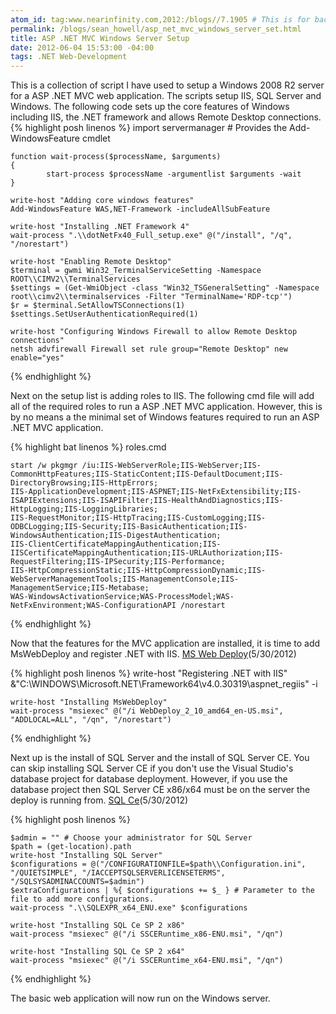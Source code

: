 ```yaml
---
atom_id: tag:www.nearinfinity.com,2012:/blogs//7.1905 # This is for backwards compatibility do not change!
permalink: /blogs/sean_howell/asp_net_mvc_windows_server_set.html
title: ASP .NET MVC Windows Server Setup
date: 2012-06-04 15:53:00 -04:00
tags: .NET Web-Development
---
```


This is a collection of script I have used to setup a Windows 2008 R2 server for a ASP .NET MVC web application. The scripts setup IIS, SQL Server and Windows. 
The following code sets up the core features of Windows including IIS, the .NET framework and allows Remote Desktop connections.
{% highlight posh linenos %}
    import servermanager # Provides the Add-WindowsFeature cmdlet

    function wait-process($processName, $arguments)
    {
            start-process $processName -argumentlist $arguments -wait 
    }

    write-host "Adding core windows features"
    Add-WindowsFeature WAS,NET-Framework -includeAllSubFeature 

    write-host "Installing .NET Framework 4"
    wait-process ".\\dotNetFx40_Full_setup.exe" @("/install", "/q", "/norestart")

    write-host "Enabling Remote Desktop"
    $terminal = gwmi Win32_TerminalServiceSetting -Namespace ROOT\\CIMV2\\TerminalServices
    $settings = (Get-WmiObject -class "Win32_TSGeneralSetting" -Namespace root\\cimv2\\terminalservices -Filter "TerminalName='RDP-tcp'")
    $r = $terminal.SetAllowTSConnections(1)
    $settings.SetUserAuthenticationRequired(1)

    write-host "Configuring Windows Firewall to allow Remote Desktop connections"
    netsh advfirewall Firewall set rule group="Remote Desktop" new enable="yes" 
{% endhighlight %}

Next on the setup list is adding roles to IIS. The following cmd file will add all of the required roles to run a ASP .NET MVC application. However, this is by no means a the minimal set of Windows features required to run an ASP .NET MVC application.

{% highlight bat linenos %}
    roles.cmd

    start /w pkgmgr /iu:IIS-WebServerRole;IIS-WebServer;IIS-CommonHttpFeatures;IIS-StaticContent;IIS-DefaultDocument;IIS-DirectoryBrowsing;IIS-HttpErrors;
    IIS-ApplicationDevelopment;IIS-ASPNET;IIS-NetFxExtensibility;IIS-ISAPIExtensions;IIS-ISAPIFilter;IIS-HealthAndDiagnostics;IIS-HttpLogging;IIS-LoggingLibraries;
    IIS-RequestMonitor;IIS-HttpTracing;IIS-CustomLogging;IIS-ODBCLogging;IIS-Security;IIS-BasicAuthentication;IIS-WindowsAuthentication;IIS-DigestAuthentication;
    IIS-ClientCertificateMappingAuthentication;IIS-IISCertificateMappingAuthentication;IIS-URLAuthorization;IIS-RequestFiltering;IIS-IPSecurity;IIS-Performance;
    IIS-HttpCompressionStatic;IIS-HttpCompressionDynamic;IIS-WebServerManagementTools;IIS-ManagementConsole;IIS-ManagementService;IIS-Metabase;
    WAS-WindowsActivationService;WAS-ProcessModel;WAS-NetFxEnvironment;WAS-ConfigurationAPI /norestart
{% endhighlight %}

Now that the features for the MVC application are installed, it is time to add MsWebDeploy and register .NET with IIS.
[MS Web Deploy](http://go.microsoft.com/fwlink/?LinkId=209116)(5/30/2012)

{% highlight posh linenos %}
    write-host "Registering .NET with IIS"
    &"C:\\WINDOWS\\Microsoft.NET\\Framework64\\v4.0.30319\\aspnet_regiis" -i

    write-host "Installing MsWebDeploy"
    wait-process "msiexec" @("/i WebDeploy_2_10_amd64_en-US.msi", "ADDLOCAL=ALL", "/qn", "/norestart")
{% endhighlight %}

Next up is the install of SQL Server and the install of SQL Server CE. You can skip installing SQL Server CE if you don't use the Visual Studio's database project for database deployment. However, if you use the database project then SQL Server CE x86/x64 must be on the server the deploy is running from. 
[SQL Ce](http://download.microsoft.com/download/E/C/1/EC1B2340-67A0-4B87-85F0-74D987A27160/SSCERuntime-ENU.exe)(5/30/2012)

{% highlight posh linenos %}

    $admin = "" # Choose your administrator for SQL Server
    $path = (get-location).path
    write-host "Installing SQL Server"
    $configurations = @("/CONFIGURATIONFILE=$path\\Configuration.ini", "/QUIETSIMPLE", "/IACCEPTSQLSERVERLICENSETERMS", "/SQLSYSADMINACCOUNTS=$admin")
    $extraConfigurations | %{ $configurations += $_ } # Parameter to the file to add more configurations.
    wait-process ".\\SQLEXPR_x64_ENU.exe" $configurations

    write-host "Installing SQL Ce SP 2 x86"
    wait-process "msiexec" @("/i SSCERuntime_x86-ENU.msi", "/qn")

    write-host "Installing SQL Ce SP 2 x64"
    wait-process "msiexec" @("/i SSCERuntime_x64-ENU.msi", "/qn")
{% endhighlight %}

The basic web application will now run on the Windows server.